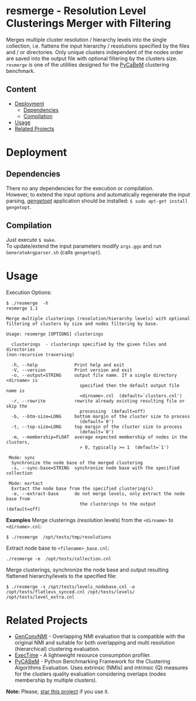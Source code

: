 # resmerge - Resolution Level Clusterings Merger with Filtering

Merges multiple cluster resolution / hierarchy levels into the single collection, i.e. flattens the input hierarchy / resolutions specified by the files and / or directories. Only unique clusters independent of the nodes order are saved into the output file with optional filtering by the clusters size.  
`resmerge` is one of the utilities designed for the [PyCaBeM](https://github.com/eXascaleInfolab/PyCABeM) clustering benchmark.

## Content
- [Deployment](#deployment)
	- [Dependencies](#dependencies)
	- [Compilation](#compilation)
- [Usage](#usage)
- [Related Projects](#related-projects)

# Deployment

## Dependencies
There no any dependencies for the execution or compilation.  
However, to extend the input options and automatically regenerate the input parsing,
[*gengetopt*](https://www.gnu.org/software/gengetopt) application should be installed: `$ sudo apt-get install gengetopt`.

## Compilation
Just execute `$ make`.  
To update/extend the input parameters modify `args.ggo` and run `GenerateArgparser.sh` (calls `gengetopt`).

# Usage
Execution Options:
```
$ ./resmerge  -h
resmerge 1.1

Merge multiple clusterings (resolution/hierarchy levels) with optional
filtering of clusters by size and nodes filtering by base.

Usage: resmerge [OPTIONS] clusterings

  clusterings  - clusterings specified by the given files and directories
(non-recursive traversing)

  -h, --help              Print help and exit
  -V, --version           Print version and exit
  -o, --output=STRING     output file name. If a single directory <dirname> is
                            specified then the default output file name is
                            <dirname>.cnl  (default=`clusters.cnl')
  -r, --rewrite           rewrite already existing resulting file or skip the
                            processing  (default=off)
  -b, --btm-size=LONG     bottom margin of the cluster size to process
                            (default=`0')
  -t, --top-size=LONG     top margin of the cluster size to process
                            (default=`0')
  -m, --membership=FLOAT  average expected membership of nodes in the clusters,
                            > 0, typically >= 1  (default=`1')

 Mode: sync
  Synchronize the node base of the merged clustering
  -s, --sync-base=STRING  synchronize node base with the specified collection

 Mode: exrtact
  Exrtact the node base from the specified clustering(s)
  -e, --extract-base      do not merge levels, only extract the node base from
                            the clusterings to the output  (default=off)
```

**Examples**
Merge clusterings (resolution levels) from the `<dirname>` to `<dirname>.cnl`:
```
$ ./resmerge  /opt/tests/tmp/resolutions
```
Extract node base to `<filename>_base.cnl`:
```
./resmerge -e  /opt/tests/collection.cnl
```
Merge clusterings, synchronize the node base and output resulting flattened hierarchy/levels to the specified file:
```
$ ./resmerge -s /opt/tests/levels_nodebase.cnl -o /opt/tests/flatlevs_synced.cnl /opt/tests/levels/ /opt/tests/level_extra.cnl
```

# Related Projects
- [GenConvNMI](https://github.com/eXascaleInfolab/GenConvNMI) - Overlapping NMI evaluation that is compatible with the original NMI and suitable for both overlapping and multi resolution (hierarchical) clustering evaluation.
- [ExecTime](https://bitbucket.org/lumais/exectime/)  - A lightweight resource consumption profiler.
- [PyCABeM](https://github.com/eXascaleInfolab/PyCABeM) - Python Benchmarking Framework for the Clustering Algorithms Evaluation. Uses extrinsic (NMIs) and intrinsic (Q) measures for the clusters quality evaluation considering overlaps (nodes membership by multiple clusters).

**Note:** Please, [star this project](https://github.com/eXascaleInfolab/resmerge) if you use it.

